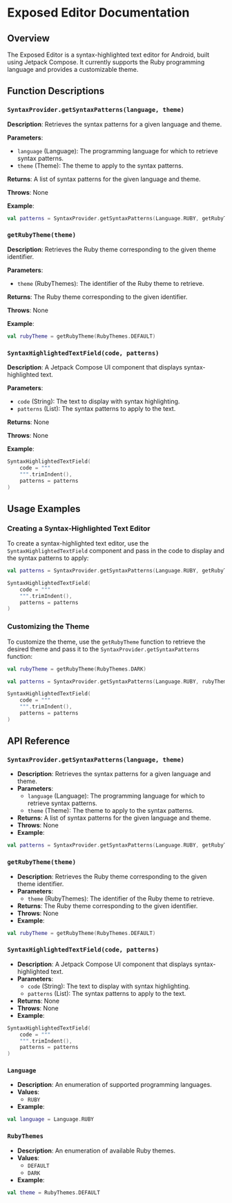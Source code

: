 **Exposed Editor Documentation**
=====================================

**Overview**
------------

The Exposed Editor is a syntax-highlighted text editor for Android, built using Jetpack Compose. It currently supports the Ruby programming language and provides a customizable theme.

**Function Descriptions**
------------------------

### `SyntaxProvider.getSyntaxPatterns(language, theme)`

**Description**: Retrieves the syntax patterns for a given language and theme.

**Parameters**:

* `language` (Language): The programming language for which to retrieve syntax patterns.
* `theme` (Theme): The theme to apply to the syntax patterns.

**Returns**: A list of syntax patterns for the given language and theme.

**Throws**: None

**Example**:
```kotlin
val patterns = SyntaxProvider.getSyntaxPatterns(Language.RUBY, getRubyTheme(RubyThemes.DEFAULT))
```

### `getRubyTheme(theme)`

**Description**: Retrieves the Ruby theme corresponding to the given theme identifier.

**Parameters**:

* `theme` (RubyThemes): The identifier of the Ruby theme to retrieve.

**Returns**: The Ruby theme corresponding to the given identifier.

**Throws**: None

**Example**:
```kotlin
val rubyTheme = getRubyTheme(RubyThemes.DEFAULT)
```

### `SyntaxHighlightedTextField(code, patterns)`

**Description**: A Jetpack Compose UI component that displays syntax-highlighted text.

**Parameters**:

* `code` (String): The text to display with syntax highlighting.
* `patterns` (List<SyntaxPattern>): The syntax patterns to apply to the text.

**Returns**: None

**Throws**: None

**Example**:
```kotlin
SyntaxHighlightedTextField(
    code = """                                 
    """.trimIndent(),
    patterns = patterns
)
```

**Usage Examples**
-------------------

### Creating a Syntax-Highlighted Text Editor

To create a syntax-highlighted text editor, use the `SyntaxHighlightedTextField` component and pass in the code to display and the syntax patterns to apply:
```kotlin
val patterns = SyntaxProvider.getSyntaxPatterns(Language.RUBY, getRubyTheme(RubyThemes.DEFAULT))

SyntaxHighlightedTextField(
    code = """                                 
    """.trimIndent(),
    patterns = patterns
)
```

### Customizing the Theme

To customize the theme, use the `getRubyTheme` function to retrieve the desired theme and pass it to the `SyntaxProvider.getSyntaxPatterns` function:
```kotlin
val rubyTheme = getRubyTheme(RubyThemes.DARK)

val patterns = SyntaxProvider.getSyntaxPatterns(Language.RUBY, rubyTheme)

SyntaxHighlightedTextField(
    code = """                                 
    """.trimIndent(),
    patterns = patterns
)
```

**API Reference**
------------------

### `SyntaxProvider.getSyntaxPatterns(language, theme)`

* **Description**: Retrieves the syntax patterns for a given language and theme.
* **Parameters**:
	+ `language` (Language): The programming language for which to retrieve syntax patterns.
	+ `theme` (Theme): The theme to apply to the syntax patterns.
* **Returns**: A list of syntax patterns for the given language and theme.
* **Throws**: None
* **Example**:
```kotlin
val patterns = SyntaxProvider.getSyntaxPatterns(Language.RUBY, getRubyTheme(RubyThemes.DEFAULT))
```

### `getRubyTheme(theme)`

* **Description**: Retrieves the Ruby theme corresponding to the given theme identifier.
* **Parameters**:
	+ `theme` (RubyThemes): The identifier of the Ruby theme to retrieve.
* **Returns**: The Ruby theme corresponding to the given identifier.
* **Throws**: None
* **Example**:
```kotlin
val rubyTheme = getRubyTheme(RubyThemes.DEFAULT)
```

### `SyntaxHighlightedTextField(code, patterns)`

* **Description**: A Jetpack Compose UI component that displays syntax-highlighted text.
* **Parameters**:
	+ `code` (String): The text to display with syntax highlighting.
	+ `patterns` (List<SyntaxPattern>): The syntax patterns to apply to the text.
* **Returns**: None
* **Throws**: None
* **Example**:
```kotlin
SyntaxHighlightedTextField(
    code = """                                 
    """.trimIndent(),
    patterns = patterns
)
```

### `Language`

* **Description**: An enumeration of supported programming languages.
* **Values**:
	+ `RUBY`
* **Example**:
```kotlin
val language = Language.RUBY
```

### `RubyThemes`

* **Description**: An enumeration of available Ruby themes.
* **Values**:
	+ `DEFAULT`
	+ `DARK`
* **Example**:
```kotlin
val theme = RubyThemes.DEFAULT
```